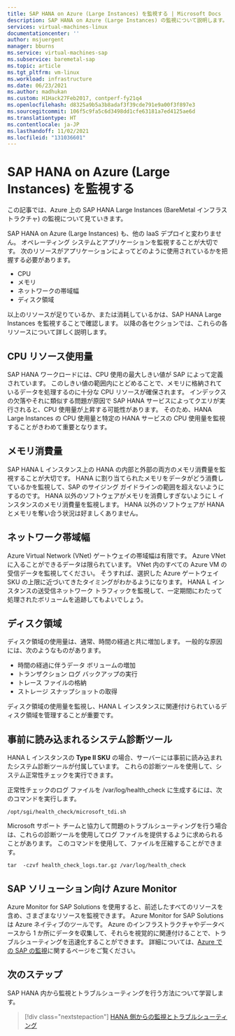 ```yaml
---
title: SAP HANA on Azure (Large Instances) を監視する | Microsoft Docs
description: SAP HANA on Azure (Large Instances) の監視について説明します。
services: virtual-machines-linux
documentationcenter: ''
author: msjuergent
manager: bburns
ms.service: virtual-machines-sap
ms.subservice: baremetal-sap
ms.topic: article
ms.tgt_pltfrm: vm-linux
ms.workload: infrastructure
ms.date: 06/23/2021
ms.author: madhukan
ms.custom: H1Hack27Feb2017, contperf-fy21q4
ms.openlocfilehash: d8325a9b5a3b8adaf3f39cde791e9a00f3f897e3
ms.sourcegitcommit: 106f5c9fa5c6d3498dd1cfe63181a7ed4125ae6d
ms.translationtype: HT
ms.contentlocale: ja-JP
ms.lasthandoff: 11/02/2021
ms.locfileid: "131036601"
---
```

# <a name="monitor-sap-hana-large-instances-on-azure"></a>SAP HANA on Azure (Large Instances) を監視する

この記事では、Azure 上の SAP HANA Large Instances (BareMetal インフラストラクチャ) の監視について見ていきます。

SAP HANA on Azure (Large Instances) も、他の IaaS デプロイと変わりません。 オペレーティング システムとアプリケーションを監視することが大切です。 次のリソースがアプリケーションによってどのように使用されているかを把握する必要があります。

- CPU
- メモリ
- ネットワークの帯域幅
- ディスク領域

以上のリソースが足りているか、または消耗しているかは、SAP HANA Large Instances を監視することで確認します。 以降の各セクションでは、これらの各リソースについて詳しく説明します。

## <a name="cpu-resource-consumption"></a>CPU リソース使用量

SAP HANA ワークロードには、CPU 使用の最大しきい値が SAP によって定義されています。 このしきい値の範囲内にとどめることで、メモリに格納されているデータを処理するのに十分な CPU リソースが確保されます。 インデックスの欠落やそれに類似する問題が原因で SAP HANA サービスによってクエリが実行されると、CPU 使用量が上昇する可能性があります。 そのため、HANA Large Instances の CPU 使用量と特定の HANA サービスの CPU 使用量を監視することがきわめて重要となります。

## <a name="memory-consumption"></a>メモリ消費量 

SAP HANA L インスタンス上の HANA の内部と外部の両方のメモリ消費量を監視することが大切です。 HANA に割り当てられたメモリをデータがどう消費しているかを監視して、SAP のサイジング ガイドラインの範囲を超えないようにするのです。 HANA 以外のソフトウェアがメモリを消費しすぎないように L インスタンスのメモリ消費量を監視します。 HANA 以外のソフトウェアが HANA とメモリを奪い合う状況は好ましくありません。

## <a name="network-bandwidth"></a>ネットワーク帯域幅 

Azure Virtual Network (VNet) ゲートウェイの帯域幅は有限です。 Azure VNet に入ることができるデータは限られています。 VNet 内のすべての Azure VM の受信データを監視してください。 そうすれば、選択した Azure ゲートウェイ SKU の上限に近づいてきたタイミングがわかるようになります。 HANA L インスタンスの送受信ネットワーク トラフィックを監視して、一定期間にわたって処理されたボリュームを追跡してもよいでしょう。

## <a name="disk-space"></a>ディスク領域

ディスク領域の使用量は、通常、時間の経過と共に増加します。 一般的な原因には、次のようなものがあります。
- 時間の経過に伴うデータ ボリュームの増加
- トランザクション ログ バックアップの実行
- トレース ファイルの格納
- ストレージ スナップショットの取得 

ディスク領域の使用量を監視し、HANA L インスタンスに関連付けられているディスク領域を管理することが重要です。

## <a name="preloaded-system-diagnostic-tools"></a>事前に読み込まれるシステム診断ツール

HANA L インスタンスの **Type II SKU** の場合、サーバーには事前に読み込まれたシステム診断ツールが付属しています。 これらの診断ツールを使用して、システム正常性チェックを実行できます。
 
正常性チェックのログ ファイルを /var/log/health_check に生成するには、次のコマンドを実行します。

```
/opt/sgi/health_check/microsoft_tdi.sh
```
Microsoft サポート チームと協力して問題のトラブルシューティングを行う場合は、これらの診断ツールを使用してログ ファイルを提供するように求められることがあります。 このコマンドを使用して、ファイルを圧縮することができます。

```
tar  -czvf health_check_logs.tar.gz /var/log/health_check
```

## <a name="azure-monitor-for-sap-solutions"></a>SAP ソリューション向け Azure Monitor

Azure Monitor for SAP Solutions を使用すると、前述したすべてのリソースを含め、さまざまなリソースを監視できます。 Azure Monitor for SAP Solutions は Azure ネイティブのツールです。 Azure のインフラストラクチャやデータベースから 1 か所にデータを収集して、それらを視覚的に関連付けることで、トラブルシューティングを迅速化することができます。 詳細については、[Azure での SAP の監視](../../../virtual-machines/workloads/sap/monitor-sap-on-azure.md)に関するページをご覧ください。

## <a name="next-steps"></a>次のステップ

SAP HANA 内から監視とトラブルシューティングを行う方法について学習します。

> [!div class="nextstepaction"]
> [HANA 側からの監視とトラブルシューティング](hana-monitor-troubleshoot.md)
